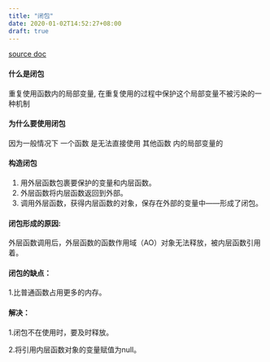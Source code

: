 ```yaml
---
title: "闭包"
date: 2020-01-02T14:52:27+08:00
draft: true
---
```


[source doc](https://www.cnblogs.com/jiajialove/p/9049612.html)
####  什么是闭包
  重复使用函数内的局部变量, 在重复使用的过程中保护这个局部变量不被污染的一种机制
  
  
#### 为什么要使用闭包
  因为一般情况下 一个函数 是无法直接使用 其他函数 内的局部变量的
  
#### 构造闭包
1. 用外层函数包裹要保护的变量和内层函数。
2. 外层函数将内层函数返回到外部。
3. 调用外层函数，获得内层函数的对象，保存在外部的变量中——形成了闭包。


#### 闭包形成的原因: 
外层函数调用后，外层函数的函数作用域（AO）对象无法释放，被内层函数引用着。

#### 闭包的缺点：
1.比普通函数占用更多的内存。
    
#### 解决：
1.闭包不在使用时，要及时释放。
    
2.将引用内层函数对象的变量赋值为null。